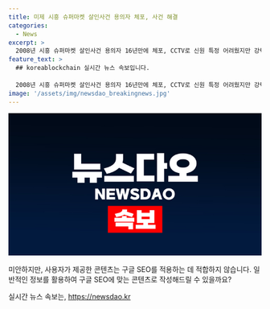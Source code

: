 ```yaml
---
title: 미제 시흥 슈퍼마켓 살인사건 용의자 체포, 사건 해결
categories:
  - News
excerpt: >
  2008년 시흥 슈퍼마켓 살인사건 용의자 16년만에 체포, CCTV로 신원 특정 어려웠지만 강력미제사건 전담수사팀의 노력 끝에 붙잡혔다. 경찰, 범행 동기 등 추가 조사 예정. 또한, 인천대로 차량 추돌사고와 송림동 음주운전 추정 차량 사고, 장안동 아파트 화재 등 다반면에 걸친 사건들이 발생하며 경찰의 각종 조사가 진행 중이다.
feature_text: >
  ## koreablockchain 실시간 뉴스 속보입니다.

  2008년 시흥 슈퍼마켓 살인사건 용의자 16년만에 체포, CCTV로 신원 특정 어려웠지만 강력미제사건 전담수사팀의 노력 끝에 붙잡혔다. 경찰, 범행 동기 등 추가 조사 예정. 또한, 인천대로 차량 추돌사고와 송림동 음주운전 추정 차량 사고, 장안동 아파트 화재 등 다반면에 걸친 사건들이 발생하며 경찰의 각종 조사가 진행 중이다.
image: '/assets/img/newsdao_breakingnews.jpg'
---
```


<p><img src="/assets/img/newsdao_breakingnews.jpg" alt="koreablockchain 속보" /></p>

<p>미안하지만, 사용자가 제공한 콘텐츠는 구글 SEO를 적용하는 데 적합하지 않습니다. 일반적인 정보를 활용하여 구글 SEO에 맞는 콘텐츠로 작성해드릴 수 있을까요?</p>
실시간 뉴스 속보는, <a href="https://newsdao.kr" rel="dofollow">https://newsdao.kr</a>



